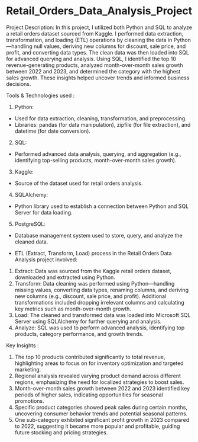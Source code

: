 # Retail_Orders_Data_Analysis_Project

Project Description: In this project, I utilized both Python and SQL to analyze a retail orders dataset sourced from Kaggle. I performed data extraction, transformation, and loading (ETL) operations by cleaning the data in Python—handling null values, deriving new columns for discount, sale price, and profit, and converting data types. The clean data was then loaded into SQL for advanced querying and analysis. Using SQL, I identified the top 10 revenue-generating products, analyzed month-over-month sales growth between 2022 and 2023, and determined the category with the highest sales growth. These insights helped uncover trends and informed business decisions.

Tools & Technologies used : 
1) Python:
* Used for data extraction, cleaning, transformation, and preprocessing.
* Libraries: pandas (for data manipulation), zipfile (for file extraction), and datetime (for date conversion).
2) SQL:
* Performed advanced data analysis, querying, and aggregation (e.g., identifying top-selling products, month-over-month sales growth).
3) Kaggle:
* Source of the dataset used for retail orders analysis.
4) SQLAlchemy:
* Python library used to establish a connection between Python and SQL Server for data loading.
5) PostgreSQL:
* Database management system used to store, query, and analyze the cleaned data.

* ETL (Extract, Transform, Load) process in the Retail Orders Data Analysis project involved:

1) Extract: Data was sourced from the Kaggle retail orders dataset, downloaded and extracted using Python.
2) Transform: Data cleaning was performed using Python—handling missing values, converting data types, renaming columns, and deriving new columns (e.g., discount, sale price, and profit).
Additional transformations included dropping irrelevant columns and calculating key metrics such as month-over-month growth.
3) Load: The cleaned and transformed data was loaded into Microsoft SQL Server using SQLAlchemy for further querying and analysis.
4) Analyze: SQL was used to perform advanced analysis, identifying top products, category performance, and growth trends.

Key Insights : 
1) The top 10 products contributed significantly to total revenue, highlighting areas to focus on for inventory optimization and targeted marketing.
2) Regional analysis revealed varying product demand across different regions, emphasizing the need for localized strategies to boost sales.
3) Month-over-month sales growth between 2022 and 2023 identified key periods of higher sales, indicating opportunities for seasonal promotions.
4) Specific product categories showed peak sales during certain months, uncovering consumer behavior trends and potential seasonal patterns.
5) One sub-category exhibited significant profit growth in 2023 compared to 2022, suggesting it became more popular and profitable, guiding future stocking and pricing strategies.





